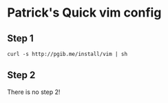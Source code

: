 # Patrick's Quick vim config

## Step 1

	curl -s http://pgib.me/install/vim | sh

## Step 2

There is no step 2!
